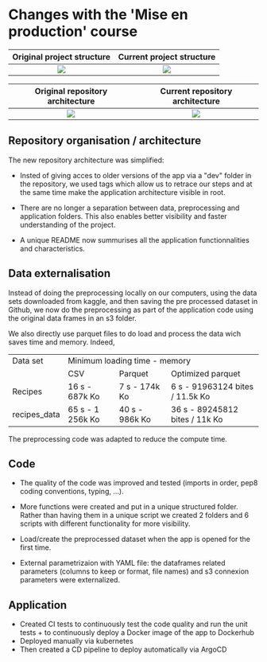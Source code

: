 # Changes with the 'Mise en production' course


Original project structure             |  Current project structure
:-------------------------:|:-------------------------:
 ![](https://github.com/user-attachments/assets/2c4d1c0c-2302-4329-b107-0ab745f07161) | ![](https://github.com/user-attachments/assets/174222c2-6639-492a-a75b-780b495a7946)

 Original repository architecture             |  Current repository architecture
:-------------------------:|:-------------------------:
 ![](https://github.com/user-attachments/assets/2b1a1195-0d0f-4f5d-82a8-c6ecc084dfcd) | ![](https://github.com/user-attachments/assets/50680326-2f31-46aa-98da-269cc9ed12e0)





## Repository organisation / architecture
The new repository architecture was simplified: 

- Insted of giving acces to older versions of the app via a "dev" folder in the repository, we used tags which allow us to retrace our steps and at the same time make the application architecture visible in root.

- There are no longer a separation between data, preprocessing and application folders. This also enables better visibility and faster understanding of the project.

- A unique README now summurises all the application functionnalities and characteristics.


## Data externalisation 

Instead of doing the preprocessing locally on our computers, using the data sets downloaded from kaggle, and then saving the pre processed dataset in Github, we now do the preprocessing as part of the application code using the original data frames in an s3 folder.

We also directly use parquet files to do load and process the data wich saves time and memory. Indeed, 

<table>
  <tr>
    <td>Data set</td>
    <td colspan="3"> Minimum loading time - memory</td>
  </tr>
  <tr>
    <td> </td>
    <td>CSV</td>
    <td>Parquet</td>
    <td>Optimized parquet</td>
  </tr>
  <tr>
    <td> Recipes </td>
    <td> 16 s - 687k Ko </td>
    <td> 7 s - 174k Ko</td>
    <td> 6 s - 91963124 bites / 11.5k Ko</td>
  </tr>
  <tr>
    <td> recipes_data </td>
    <td> 65 s - 1 256k Ko </td>
    <td> 40 s - 986k Ko </td>
    <td> 36 s - 89245812 bites / 11k Ko</td>
  </tr>
</table>

The preprocessing code was adapted to reduce the compute time.

## Code

- The quality of the code was improved and tested (imports in order, pep8 coding conventions, typing, ...).

- More functions were created and put in a unique structured folder. Rather than having them in a unique script we created 2 folders and 6 scripts with different functionality for more visibility.

- Load/create the preprocessed dataset when the app is opened for the first time.

- External parametrizaion with YAML file: the dataframes related parameters (columns to keep or format, file names) and s3 connexion parameters were externalized.


## Application

- Created CI tests to continuously test the code quality and run the unit tests + to continuously deploy a Docker image of the app to Dockerhub
- Deployed manually via kubernetes
- Then created a CD pipeline to deploy automatically via ArgoCD
